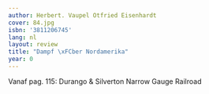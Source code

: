 ```yaml
---
author: Herbert. Vaupel Otfried Eisenhardt
cover: 84.jpg
isbn: '3811206745'
lang: nl
layout: review
title: "Dampf \xFCber Nordamerika"
year: 0
---
```

Vanaf pag. 115: Durango & Silverton Narrow Gauge Railroad
